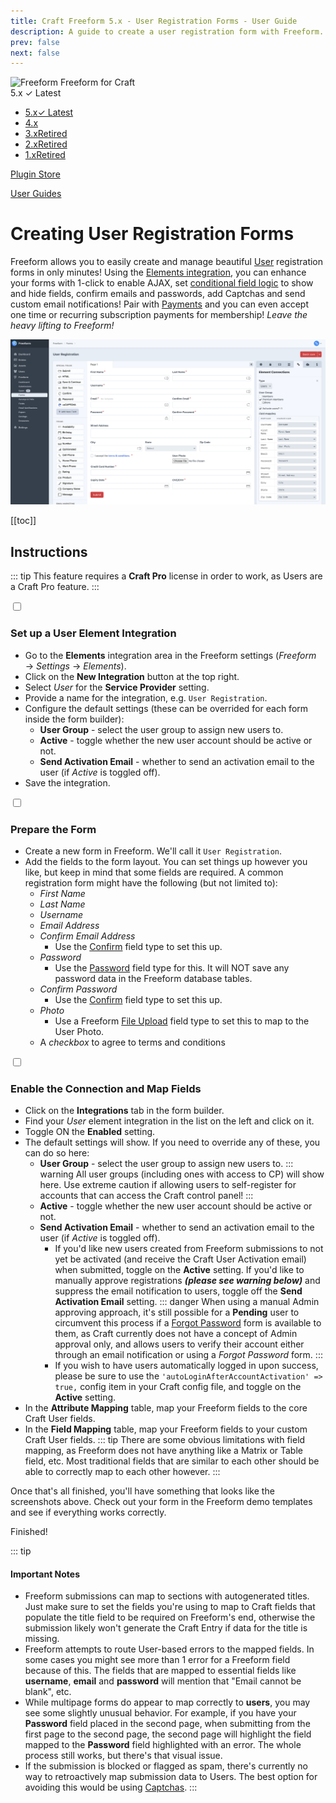 ```yaml
---
title: Craft Freeform 5.x - User Registration Forms - User Guide
description: A guide to create a user registration form with Freeform.
prev: false
next: false
---
```


<meta property="og:image" content="https://docs.solspace.com/extras/social/craft/freeform/freeform.png" />

<div id="pr-heading">
    <img src="https://docs.solspace.com/extras/icons/products/freeform-icon.png" alt="Freeform" class="pr-image">
    <span class="pr-name">Freeform</span>
    <span class="pr-category">for Craft</span>
    <div class="pr-v-wrapper">
        <div class="pr-v">
            <span class="pr-v-v">5.x</span>
            <span class="pr-v-type pr-latest">✓ Latest</span>
            <span class="pr-v-arrow arrow down"></span>
        </div>
        <ul class="pr-v-list">
            <li><a href="/craft/freeform/v5/">5.x<span class="pr-v-type pr-latest">✓ Latest</span></a></li>
            <li><a href="/craft/freeform/v4/">4.x</a></li>
            <li><a href="/craft/freeform/v3/">3.x<span class="pr-v-type pr-retired">Retired</span></a></li>
            <li><a href="/craft/freeform/v2/">2.x<span class="pr-v-type pr-retired">Retired</span></a></li>
            <li><a href="/craft/freeform/v1/">1.x<span class="pr-v-type pr-retired">Retired</span></a></li>
        </ul>
    </div>
    <div class="pr-buy">
        <a href="https://plugins.craftcms.com/freeform" class="button button-blue"><span class="external-url">Plugin Store</span></a>
    </div>
</div>

<span class="page-section"><a href="/craft/freeform/v5/guides/">User Guides</a></span>

# Creating User Registration Forms <Badge type="pro" text="Pro" />
Freeform allows you to easily create and manage beautiful [User](https://craftcms.com/docs/5.x/system/user-management.html#public-registration-pro) registration forms in only minutes! Using the [Elements integration](../integrations/elements/#craft-users), you can enhance your forms with 1-click to enable AJAX, set [conditional field logic](../forms/conditional-rules/) to show and hide fields, confirm emails and passwords, add Captchas and send custom email notifications! Pair with [Payments](../integrations/payments/) and you can even accept one time or recurring subscription payments for membership! _Leave the heavy lifting to Freeform!_

![Form Builder - User Registration Forms](../images/cp/user-registration.png)


[[toc]]


## Instructions

::: tip
This feature requires a **Craft Pro** license in order to work, as Users are a Craft Pro feature.
:::

<div class="step">
<label for="step1"><input type="checkbox" class="step-check" id="step1">

### Set up a User Element Integration

</label>

- Go to the **Elements** integration area in the Freeform settings (_Freeform_ → _Settings_ → _Elements_).
- Click on the **New Integration** button at the top right.
- Select _User_ for the **Service Provider** setting.
- Provide a name for the integration, e.g. `User Registration`.
- Configure the default settings (these can be overrided for each form inside the form builder):
    - **User Group** - select the user group to assign new users to.
    - **Active** - toggle whether the new user account should be active or not.
    - **Send Activation Email** - whether to send an activation email to the user (if _Active_ is toggled off).
- Save the integration.

</div>

<div class="step">
<label for="step2"><input type="checkbox" class="step-check" id="step2">

### Prepare the Form

</label>

- Create a new form in Freeform. We'll call it `User Registration`.
- Add the fields to the form layout. You can set things up however you like, but keep in mind that some fields are required. A common registration form might have the following (but not limited to):
    - _First Name_
    - _Last Name_
    - _Username_
    - _Email Address_
    - _Confirm Email Address_
        - Use the [Confirm](../forms/fields/#confirm) field type to set this up.
    - _Password_
        - Use the [Password](../forms/fields/#password) field type for this. It will NOT save any password data in the Freeform database tables.
    - _Confirm Password_
        - Use the [Confirm](../forms/fields/#confirm) field type to set this up.
    - _Photo_
        - Use a Freeform [File Upload](../forms/fields/#file-upload) field type to set this to map to the User Photo.
    - A _checkbox_ to agree to terms and conditions

</div>

<div class="step">
<label for="step3"><input type="checkbox" class="step-check" id="step3">

### Enable the Connection and Map Fields

</label>

- Click on the **Integrations** tab in the form builder.
- Find your _User_ element integration in the list on the left and click on it.
- Toggle ON the **Enabled** setting.
- The default settings will show. If you need to override any of these, you can do so here:
    - **User Group** - select the user group to assign new users to.
        ::: warning
        All user groups (including ones with access to CP) will show here. Use extreme caution if allowing users to self-register for accounts that can access the Craft control panel!
        :::
    - **Active** - toggle whether the new user account should be active or not.
    - **Send Activation Email** - whether to send an activation email to the user (if _Active_ is toggled off).
        - If you'd like new users created from Freeform submissions to not yet be activated (and receive the Craft User Activation email) when submitted, toggle on the **Active** setting. If you'd like to manually approve registrations _**(please see warning below)**_ and suppress the email notification to users, toggle off the **Send Activation Email** setting.
            ::: danger
            When using a manual Admin approving approach, it's still possible for a **Pending** user to circumvent this process if a [Forgot Password](https://craftcms.com/knowledge-base/front-end-user-accounts#reset-password-forms) form is available to them, as Craft currently does not have a concept of Admin approval only, and allows users to verify their account either through an email notification or using a *Forgot Password* form.
            :::
        - If you wish to have users automatically logged in upon success, please be sure to use the `'autoLoginAfterAccountActivation' => true,` config item in your Craft config file, and toggle on the **Active** setting.
- In the **Attribute Mapping** table, map your Freeform fields to the core Craft User fields.
- In the **Field Mapping** table, map your Freeform fields to your custom Craft User fields.
    ::: tip
    There are some obvious limitations with field mapping, as Freeform does not have anything like a Matrix or Table field, etc. Most traditional fields that are similar to each other should be able to correctly map to each other however.
    :::

Once that's all finished, you'll have something that looks like the screenshots above. Check out your form in the Freeform demo templates and see if everything works correctly.

</div>

<div class="step-finished">Finished!</div>

::: tip
#### Important Notes

- Freeform submissions can map to sections with autogenerated titles. Just make sure to set the fields you're using to map to Craft fields that populate the title field to be required on Freeform's end, otherwise the submission likely won't generate the Craft Entry if data for the title is missing.
- Freeform attempts to route User-based errors to the mapped fields. In some cases you might see more than 1 error for a Freeform field because of this. The fields that are mapped to essential fields like **username**, **email** and **password** will mention that "Email cannot be blank", etc.
- While multipage forms do appear to map correctly to **users**, you may see some slightly unusual behavior. For example, if you have your **Password** field placed in the second page, when submitting from the first page to the second page, the second page will highlight the field mapped to the **Password** field highlighted with an error. The whole process still works, but there's that visual issue.
- If the submission is blocked or flagged as spam, there's currently no way to retroactively map submission data to Users. The best option for avoiding this would be using [Captchas](../integrations/#captchas-spam-protection).
:::
